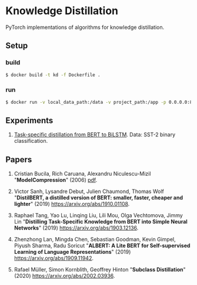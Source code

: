 # Knowledge Distillation

PyTorch implementations of algorithms for knowledge distillation.

## Setup

### build

```bash
$ docker build -t kd -f Dockerfile .
```

### run

```bash
$ docker run -v local_data_path:/data -v project_path:/app -p 0.0.0.0:8084:8084 -it kd
```

## Experiments

1. [Task-specific distillation from BERT to BiLSTM](https://github.com/pvgladkov/knowledge-distillation/blob/master/experiments/sst2). Data: SST-2 binary classification.


## Papers

1. Cristian Bucila, Rich Caruana, Alexandru Niculescu-Mizil "**ModelCompression**" (2006) [pdf](https://www.cs.cornell.edu/~caruana/compression.kdd06.pdf).

2. Victor Sanh, Lysandre Debut, Julien Chaumond, Thomas Wolf "**DistilBERT, a distilled version of BERT: smaller, faster, cheaper and lighter**" (2019) https://arxiv.org/abs/1910.01108.

3. Raphael Tang, Yao Lu, Linqing Liu, Lili Mou, Olga Vechtomova, Jimmy Lin "**Distilling Task-Specific Knowledge from BERT into Simple Neural Networks**" (2019) https://arxiv.org/abs/1903.12136.

4. Zhenzhong Lan, Mingda Chen, Sebastian Goodman, Kevin Gimpel, Piyush Sharma, Radu Soricut "**ALBERT: A Lite BERT for Self-supervised Learning of Language Representations**" (2019) https://arxiv.org/abs/1909.11942.

5. Rafael Müller, Simon Kornblith, Geoffrey Hinton "**Subclass Distillation**" (2020) https://arxiv.org/abs/2002.03936.
